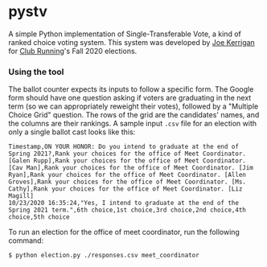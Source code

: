 # pystv
A simple Python implementation of Single-Transferable Vote, a kind of ranked choice voting system.
This system was developed by [Joe Kerrigan](https://github.com/joek13) for [Club Running](http://virginia.clubrunning.org)'s Fall 2020 elections.

### Using the tool
The ballot counter expects its inputs to follow a specific form. The Google form should have one question asking if voters are graduating in the next term (so we can appropriately reweight their votes), followed by a "Multiple Choice Grid" question. The rows of the grid are the candidates' names, and the columns are their rankings. A sample input `.csv` file for an election with only a single ballot cast looks like this:

```csv
Timestamp,ON YOUR HONOR: Do you intend to graduate at the end of Spring 2021?,Rank your choices for the office of Meet Coordinator. [Galen Rupp],Rank your choices for the office of Meet Coordinator. [Cav Man],Rank your choices for the office of Meet Coordinator. [Jim Ryan],Rank your choices for the office of Meet Coordinator. [Allen Groves],Rank your choices for the office of Meet Coordinator. [Ms. Cathy],Rank your choices for the office of Meet Coordinator. [Liz Magill]
10/23/2020 16:35:24,"Yes, I intend to graduate at the end of the Spring 2021 term.",6th choice,1st choice,3rd choice,2nd choice,4th choice,5th choice
```

To run an election for the office of meet coordinator, run the following command:
```
$ python election.py ./responses.csv meet_coordinator
```